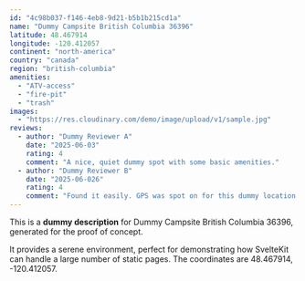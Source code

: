 ```yaml
---
id: "4c98b037-f146-4eb8-9d21-b5b1b215cd1a"
name: "Dummy Campsite British Columbia 36396"
latitude: 48.467914
longitude: -120.412057
continent: "north-america"
country: "canada"
region: "british-columbia"
amenities:
  - "ATV-access"
  - "fire-pit"
  - "trash"
images:
  - "https://res.cloudinary.com/demo/image/upload/v1/sample.jpg"
reviews:
  - author: "Dummy Reviewer A"
    date: "2025-06-03"
    rating: 4
    comment: "A nice, quiet dummy spot with some basic amenities."
  - author: "Dummy Reviewer B"
    date: "2025-06-026"
    rating: 4
    comment: "Found it easily. GPS was spot on for this dummy location."
---
```


This is a **dummy description** for Dummy Campsite British Columbia 36396, generated for the proof of concept.

It provides a serene environment, perfect for demonstrating how SvelteKit can handle a large number of static pages. The coordinates are 48.467914, -120.412057.
